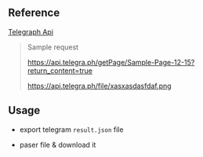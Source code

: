 ## Reference

[Telegraph Api](https://telegra.ph/api)

> Sample request
>
> https://api.telegra.ph/getPage/Sample-Page-12-15?return_content=true
>
> https://api.telegra.ph/file/xasxasdasfdaf.png

## Usage

- export telegram `result.json` file

- paser file & download it
